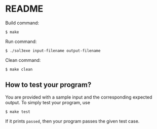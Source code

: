 # README

Build command: 

    $ make

Run command: 

    $ ./sol3exe input-filename output-filename

Clean command: 

    $ make clean


## How to test your program?

You are provided with a sample input and the corresponding expected
output. To simply test your program, use 

    $ make test

If it prints `passed`, then your program passes the given test case.
